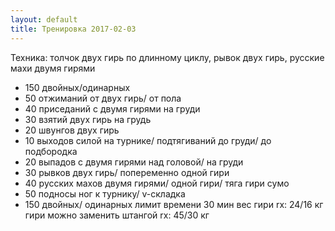 ```yaml
---
layout: default
title: Тренировка 2017-02-03
---
```


Техника: толчок двух гирь по длинному циклу, рывок двух гирь, русские махи двумя гирями

- 150 двойных/одинарных
- 50 отжиманий от двух гирь/ от пола
- 40 приседаний с двумя гирями на груди
- 30 взятий двух гирь на грудь
- 20 швунгов двух гирь
- 10 выходов силой на турнике/ подтягиваний до груди/ до подбородка
- 20 выпадов с двумя гирями над головой/ на груди
- 30 рывков двух гирь/ попеременно одной гири
- 40 русских махов двумя гирями/ одной гири/ тяга гири сумо
- 50 подносы ног к турнику/ v-складка
- 150 двойных/ одинарных
лимит времени 30 мин
вес гири rx: 24/16 кг
гири можно заменить штангой rx: 45/30 кг 